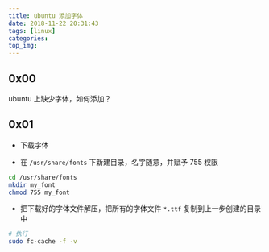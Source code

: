 ```yaml
---
title: ubuntu 添加字体
date: 2018-11-22 20:31:43
tags: [linux]
categories:
top_img:
---
```


## 0x00

ubuntu 上缺少字体，如何添加？

<!--more-->

## 0x01

- 下载字体

- 在 `/usr/share/fonts` 下新建目录，名字随意，并赋予 755 权限

```sh
cd /usr/share/fonts
mkdir my_font
chmod 755 my_font
```

- 把下载好的字体文件解压，把所有的字体文件 `*.ttf` 复制到上一步创建的目录中

```sh
# 执行
sudo fc-cache -f -v
```